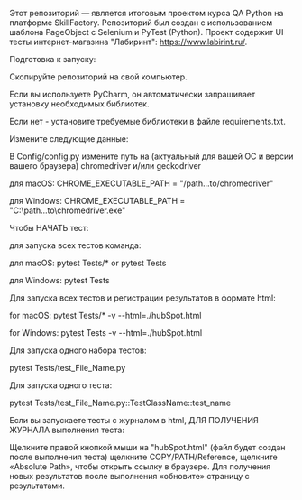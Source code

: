 Этот репозиторий — является итоговым проектом курса QA Python на платформе SkillFactory. Репозиторий был создан с использованием шаблона PageObject с Selenium и PyTest (Python). 
Проект содержит UI тесты интернет-магазина "Лабиринт": https://www.labirint.ru/.

Подготовка к запуску:

Скопируйте репозиторий на свой компьютер.

Если вы используете PyCharm, он автоматически запрашивает установку необходимых библиотек.

Если нет - установите требуемые библиотеки в файле requirements.txt.

Измените следующие данные:

В Config/config.py измените путь на (актуальный для вашей ОС и версии вашего браузера) chromedriver и/или geckodriver

для macOS:
CHROME_EXECUTABLE_PATH = "/path...to/chromedriver"

для Windows:
CHROME_EXECUTABLE_PATH = "C:\\path...to\\chromedriver.exe"

Чтобы НАЧАТЬ тест: 

для запуска всех тестов команда:

для macOS: pytest Tests/* or pytest Tests

для Windows: pytest Tests

Для запуска всех тестов и регистрации результатов в формате html:

for macOS: pytest Tests/* -v --html=./hubSpot.html

for Windows: pytest Tests -v --html=./hubSpot.html

Для запуска одного набора тестов: 

pytest Tests/test_File_Name.py 

Для запуска одного теста: 

pytest Tests/test_File_Name.py::TestClassName::test_name 

Если вы запускаете тесты с журналом в html, ДЛЯ ПОЛУЧЕНИЯ ЖУРНАЛА выполнения теста:

Щелкните правой кнопкой мыши на "hubSpot.html" (файл будет создан после выполнения теста) щелкните COPY/PATH/Reference, щелкните «Absolute Path», чтобы открыть ссылку в браузере. Для получения новых результатов после выполнения «обновите» страницу с результатами.
